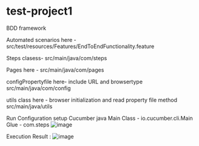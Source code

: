 # test-project1

BDD framework

Automated scenarios here - src/test/resources/Features/EndToEndFunctionality.feature

Steps clasess- src/main/java/com/steps

Pages here - src/main/java/com/pages

configPropertyfile here- include URL and browsertype src/main/java/com/config

utils class here - browser initialization and read property file method src/main/java/utils

Run Configuration setup
Cucumber java Main Class - io.cucumber.cli.Main Glue - com.steps
![image](https://user-images.githubusercontent.com/107422141/229919523-9bd655f4-1609-4634-83be-4da9e72a7a15.png)


Execution Result :
![image](https://user-images.githubusercontent.com/107422141/229919168-8a857133-6bea-421f-8340-d68a0096cba5.png)
